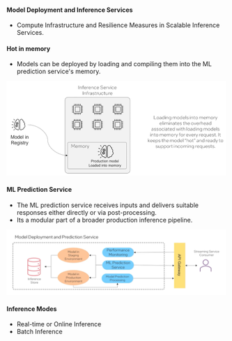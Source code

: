#### Model Deployment and Inference Services 

- Compute Infrastructure and Resilience Measures in Scalable Inference Services. 


#### Hot in memory  
- Models can be deployed by loading and compiling them into the ML prediction service's memory. 

![alt text](hotmodel.png)


#### ML Prediction Service 

- The ML prediction service receives inputs and delivers suitable responses either directly or via post-processing. 
- Its a modular part of a broader production inference pipeline. 

![alt text](mlpredictionservice.png)


#### Inference Modes 

- Real-time or Online Inference 
- Batch Inference 

